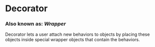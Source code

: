 # Decorator
### Also known as: _Wrapper_

Decorator lets a user attach new behaviors to objects by placing these objects inside special wrapper objects that contain the behaviors.